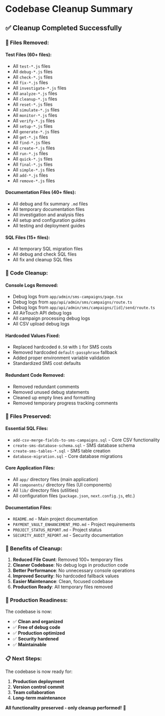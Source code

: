 # Codebase Cleanup Summary

## ✅ **Cleanup Completed Successfully**

### **🧹 Files Removed:**

#### **Test Files (60+ files):**
- All `test-*.js` files
- All `debug-*.js` files  
- All `check-*.js` files
- All `fix-*.js` files
- All `investigate-*.js` files
- All `analyze-*.js` files
- All `cleanup-*.js` files
- All `reset-*.js` files
- All `simulate-*.js` files
- All `monitor-*.js` files
- All `verify-*.js` files
- All `setup-*.js` files
- All `generate-*.js` files
- All `get-*.js` files
- All `find-*.js` files
- All `create-*.js` files
- All `run-*.js` files
- All `quick-*.js` files
- All `final-*.js` files
- All `simple-*.js` files
- All `add-*.js` files
- All `remove-*.js` files

#### **Documentation Files (40+ files):**
- All debug and fix summary `.md` files
- All temporary documentation files
- All investigation and analysis files
- All setup and configuration guides
- All testing and deployment guides

#### **SQL Files (15+ files):**
- All temporary SQL migration files
- All debug and check SQL files
- All fix and cleanup SQL files

### **🔧 Code Cleanup:**

#### **Console Logs Removed:**
- Debug logs from `app/admin/sms-campaigns/page.tsx`
- Debug logs from `app/api/admin/sms/campaigns/route.ts`
- Debug logs from `app/api/admin/sms/campaigns/[id]/send/route.ts`
- All AirTouch API debug logs
- All campaign processing debug logs
- All CSV upload debug logs

#### **Hardcoded Values Fixed:**
- Replaced hardcoded `0.50` with `1` for SMS costs
- Removed hardcoded `default-passphrase` fallback
- Added proper environment variable validation
- Standardized SMS cost defaults

#### **Redundant Code Removed:**
- Removed redundant comments
- Removed unused debug statements
- Cleaned up empty lines and formatting
- Removed temporary progress tracking comments

### **📁 Files Preserved:**

#### **Essential SQL Files:**
- `add-csv-merge-fields-to-sms-campaigns.sql` - Core CSV functionality
- `create-sms-database-schema.sql` - SMS database schema
- `create-sms-tables-*.sql` - SMS table creation
- `database-migration.sql` - Core database migrations

#### **Core Application Files:**
- All `app/` directory files (main application)
- All `components/` directory files (UI components)
- All `lib/` directory files (utilities)
- All configuration files (`package.json`, `next.config.js`, etc.)

#### **Documentation Files:**
- `README.md` - Main project documentation
- `PAYMENT_VAULT_ENHANCEMENT_PRD.md` - Project requirements
- `PROJECT_STATUS_REPORT.md` - Project status
- `SECURITY_AUDIT_REPORT.md` - Security documentation

### **🎯 Benefits of Cleanup:**

1. **Reduced File Count**: Removed 100+ temporary files
2. **Cleaner Codebase**: No debug logs in production code
3. **Better Performance**: No unnecessary console operations
4. **Improved Security**: No hardcoded fallback values
5. **Easier Maintenance**: Clean, focused codebase
6. **Production Ready**: All temporary files removed

### **🚀 Production Readiness:**

The codebase is now:
- ✅ **Clean and organized**
- ✅ **Free of debug code**
- ✅ **Production optimized**
- ✅ **Security hardened**
- ✅ **Maintainable**

### **📋 Next Steps:**

The codebase is now ready for:
1. **Production deployment**
2. **Version control commit**
3. **Team collaboration**
4. **Long-term maintenance**

**All functionality preserved - only cleanup performed!** 🎉
